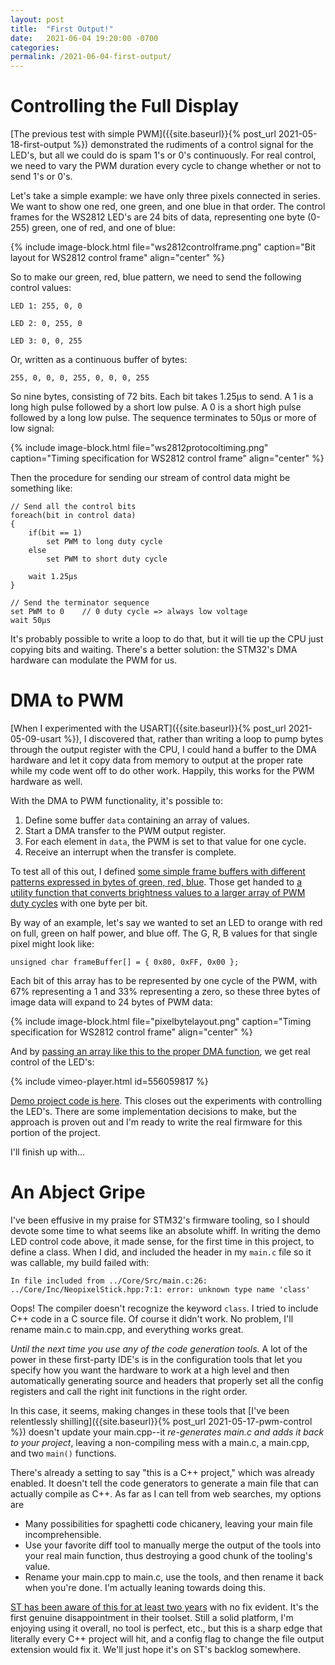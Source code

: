 ```yaml
---
layout: post
title:  "First Output!"
date:   2021-06-04 19:20:00 -0700
categories:
permalink: /2021-06-04-first-output/
---
```

# Controlling the Full Display

[The previous test with simple PWM]({{site.baseurl}}{% post_url 2021-05-18-first-output %}) demonstrated the rudiments of a control signal for the LED's, but all we could do is spam 1's or 0's continuously. For real control, we need to vary the PWM duration every cycle to change whether or not to send 1's or 0's.

Let's take a simple example: we have only three pixels connected in series. We want to show one red, one green, and one blue in that order. The control frames for the WS2812 LED's are 24 bits of data, representing one byte (0-255) green, one of red, and one of blue:

{% include image-block.html file="ws2812controlframe.png" caption="Bit layout for WS2812 control frame" align="center" %}

So to make our green, red, blue pattern, we need to send the following control values:

``
LED 1: 255, 0, 0
``

``
LED 2: 0, 255, 0
``

``
LED 3: 0, 0, 255
``

Or, written as a continuous buffer of bytes:

``
255, 0, 0, 0, 255, 0, 0, 0, 255
``

So nine bytes, consisting of 72 bits. Each bit takes 1.25μs to send. A 1 is a long high pulse followed by a short low pulse. A 0 is a short high pulse followed by a long low pulse. The sequence terminates to 50μs or more of low signal:

{% include image-block.html file="ws2812protocoltiming.png" caption="Timing specification for WS2812 control frame" align="center" %}

Then the procedure for sending our stream of control data might be something like:

```
// Send all the control bits
foreach(bit in control data)
{
	if(bit == 1)
		set PWM to long duty cycle
	else
		set PWM to short duty cycle

	wait 1.25μs
}

// Send the terminator sequence
set PWM to 0    // 0 duty cycle => always low voltage
wait 50μs
```

It's probably possible to write a loop to do that, but it will tie up the CPU just copying bits and waiting. There's a better solution: the STM32's DMA hardware can modulate the PWM for us.

# DMA to PWM

[When I experimented with the USART]({{site.baseurl}}{% post_url 2021-05-09-usart %}), I discovered that, rather than writing a loop to pump bytes through the output register with the CPU, I could hand a buffer to the DMA hardware and let it copy data from memory to output at the proper rate while my code went off to do other work. Happily, this works for the PWM hardware as well. 

With the DMA to PWM functionality, it's possible to:

1. Define some buffer ``data`` containing an array of values.
2. Start a DMA transfer to the PWM output register.
3. For each element in ``data``, the PWM is set to that value for one cycle.
4. Receive an interrupt when the transfer is complete.

To test all of this out, I defined [some simple frame buffers with different patterns expressed in bytes of green, red, blue]({{site.data.globals.projectgithubroot}}blob/4b841e86966dd0c9d77db6f1efa7593c8347069a/src/firmware/nucleo/pwmdma/Core/Src/main.cpp#L71-L140). Those get handed to [a utility function that converts brightness values to a larger array of PWM duty cycles]({{site.data.globals.projectgithubroot}}blob/4b841e86966dd0c9d77db6f1efa7593c8347069a/src/firmware/nucleo/pwmdma/Core/Src/NeopixelStick.cpp#L41-L55) with one byte per bit.

By way of an example, let's say we wanted to set an LED to orange with red on full, green on half power, and blue off. The G, R, B values for that single pixel might look like:

```
unsigned char frameBuffer[] = { 0x80, 0xFF, 0x00 };
```

Each bit of this array has to be represented by one cycle of the PWM, with 67% representing a 1 and 33% representing a zero, so these three bytes of image data will expand to 24 bytes of PWM data:

{% include image-block.html file="pixelbytelayout.png" caption="Timing specification for WS2812 control frame" align="center" %}

And by [passing an array like this to the proper DMA function]({{site.data.globals.projectgithubroot}}blob/4b841e86966dd0c9d77db6f1efa7593c8347069a/src/firmware/nucleo/pwmdma/Core/Src/NeopixelStick.cpp#L58), we get real control of the LED's:

{% include vimeo-player.html id=556059817 %}

[Demo project code is here]({{site.data.globals.projectgithubroot}}tree/4b841e86966dd0c9d77db6f1efa7593c8347069a/src/firmware/nucleo/pwmdma). This closes out the experiments with controlling the LED's. There are some implementation decisions to make, but the approach is proven out and I'm ready to write the real firmware for this portion of the project.

I'll finish up with...

# An Abject Gripe

I've been effusive in my praise for STM32's firmware tooling, so I should devote some time to what seems like an absolute whiff. In writing the demo LED control code above, it made sense, for the first time in this project, to define a class. When I did, and included the header in my `main.c` file so it was callable, my build failed with:

```
In file included from ../Core/Src/main.c:26:
../Core/Inc/NeopixelStick.hpp:7:1: error: unknown type name 'class'
```

Oops! The compiler doesn't recognize the keyword `class`. I tried to include C++ code in a C source file. Of course it didn't work. No problem, I'll rename main.c to main.cpp, and everything works great.

*Until the next time you use any of the code generation tools.* A lot of the power in these first-party IDE's is in the configuration tools that let you specify how you want the hardware to work at a high level and then automatically generating source and headers that properly set all the config registers and call the right init functions in the right order.

In this case, it seems, making changes in these tools that [I've been relentlessly shilling]({{site.baseurl}}{% post_url 2021-05-17-pwm-control %}) doesn't update your main.cpp--it *re-generates main.c and adds it back to your project*, leaving a non-compiling mess with a main.c, a main.cpp, and two `main()` functions.

There's already a setting to say "this is a C++ project," which was already enabled. It doesn't tell the code generators to generate a main file that can actually compile as C++. As far as I can tell from web searches, my options are

- Many possibilities for spaghetti code chicanery, leaving your main file incomprehensible.
- Use your favorite diff tool to manually merge the output of the tools into your real main function, thus destroying a good chunk of the tooling's value.
- Rename your main.cpp to main.c, use the tools, and then rename it back when you're done. I'm actually leaning towards doing this.

[ST has been aware of this for at least two years](https://community.st.com/s/question/0D50X0000At0EJ3/how-to-configure-stm32cubeide-to-support-c-development) with no fix evident. It's the first genuine disappointment in their toolset. Still a solid platform, I'm enjoying using it overall, no tool is perfect, etc., but this is a sharp edge that literally every C++ project will hit, and a config flag to change the file output extension would fix it. We'll just hope it's on ST's backlog somewhere.